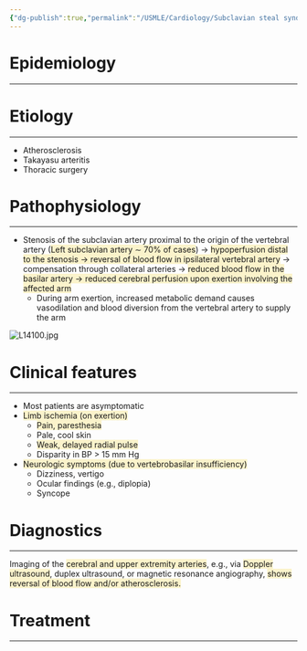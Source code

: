 ```yaml
---
{"dg-publish":true,"permalink":"/USMLE/Cardiology/Subclavian steal syndrome/"}
---
```


# Epidemiology
---


# Etiology
---
- Atherosclerosis
- Takayasu arteritis
- Thoracic surgery

# Pathophysiology
---
- Stenosis of the subclavian artery proximal to the origin of the vertebral artery (<span style="background:rgba(240, 200, 0, 0.2)">Left subclavian artery ∼ 70% of cases</span>) → <span style="background:rgba(240, 200, 0, 0.2)">hypoperfusion distal to the stenosis → reversal of blood flow in ipsilateral vertebral artery</span> → compensation through collateral arteries → <span style="background:rgba(240, 200, 0, 0.2)">reduced blood flow in the basilar artery → reduced cerebral perfusion upon exertion involving the affected arm</span>
	- During arm exertion, increased metabolic demand causes vasodilation and blood diversion from the vertebral artery to supply the arm

![L14100.jpg](/img/user/appendix/L14100.jpg)

# Clinical features
---
- Most patients are asymptomatic
- <span style="background:rgba(240, 200, 0, 0.2)">Limb ischemia (on exertion)</span>
	- <span style="background:rgba(240, 200, 0, 0.2)">Pain, paresthesia</span>
	- Pale, cool skin
	- <span style="background:rgba(240, 200, 0, 0.2)">Weak, delayed radial pulse</span>
	- Disparity in BP > 15 mm Hg
- <span style="background:rgba(240, 200, 0, 0.2)">Neurologic symptoms (due to vertebrobasilar insufficiency)</span>
	- Dizziness, vertigo
	- Ocular findings (e.g., diplopia)
	- Syncope

# Diagnostics
---
Imaging of the <span style="background:rgba(240, 200, 0, 0.2)">cerebral and upper extremity arteries</span>, e.g., via <span style="background:rgba(240, 200, 0, 0.2)">Doppler ultrasound</span>, duplex ultrasound, or magnetic resonance angiography, <span style="background:rgba(240, 200, 0, 0.2)">shows reversal of blood flow and/or atherosclerosis.</span>

# Treatment
---


